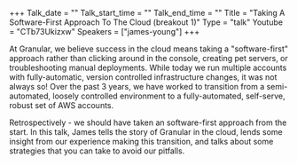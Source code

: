+++
Talk_date = ""
Talk_start_time = ""
Talk_end_time = ""
Title = "Taking A Software-First Approach To The Cloud (breakout 1)"
Type = "talk"
Youtube = "CTb73Ukizxw"
Speakers = ["james-young"]
+++

At Granular, we believe success in the cloud means taking a "software-first" approach rather than clicking around in the console, creating pet servers, or troubleshooting manual deployments. While today we run multiple accounts with fully-automatic, version controlled infrastructure changes, it was not always so! Over the past 3 years, we have worked to transition from a semi-automated, loosely controlled environment to a fully-automated, self-serve, robust set of AWS accounts.

Retrospectively - we should have taken an software-first approach from the start. In this talk, James tells the story of Granular in the cloud, lends some insight from our experience making this transition, and talks about some strategies that you can take to avoid our pitfalls.
